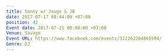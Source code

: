 ```yaml
---
title: Sonny w/ Jauge & JB
date: 2017-07-17 08:44:00 +07:00
position: 42
Event date: 2017-07-21 00:00:00 +07:00
Venue: Savage
Event URL: https://www.facebook.com/events/322262284865594/
Genre: DJ
---
```


